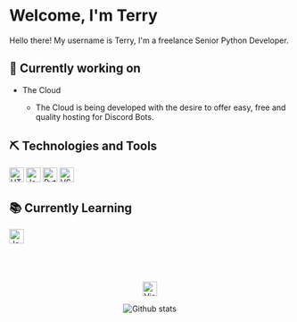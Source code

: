 # Welcome, I'm Terry

Hello there! My username is Terry, I'm a freelance Senior Python Developer.

<div>

## 💼 Currently working on
<ul>
    <li>The Cloud</li>
    <ul>
        <li>The Cloud is being developed with the desire to offer easy, free and quality hosting for Discord Bots.</li>
    </ul>
</ul>

## ⛏ Technologies and Tools

<img alt="HTML5" height="26px" src="https://img.shields.io/badge/Html5-282C34?logo=html5&logoColor=E34F26" />
<img alt="JavaScript" height="26px" src="https://img.shields.io/badge/Javascript-282C34?logo=javascript&logoColor=F7DF1E" />
<img alt="Python" height="26px" src="https://img.shields.io/badge/Python-282C34?logo=python&logoColor=339933" />
<img alt="VSCode" height="26px" src="https://img.shields.io/badge/VS%20Code-282C34?logo=visual-studio-code&logoColor=007ACC" />
    
## 📚 Currently Learning
    
<img alt="JavaScript" height="26px" src="https://img.shields.io/badge/Javascript-282C34?logo=javascript&logoColor=F7DF1E" />
</div>

<br />
<br />
<br />
<br />

<div align="center">
<img alt="VisitorCount" height="26px" src="https://visitor-badge.glitch.me/badge?page_id=1terryy" />
    
![Github stats](https://github-readme-stats.vercel.app/api?username=1terryy&count_private=true&show_icons=true&include_all_commits=true&bg_color=0d1117&icon_color=blue&hide_border=true&text_color=38bdae)
</div>

